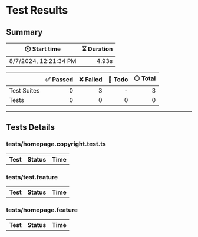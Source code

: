 # Test Results
  ## Summary
  
| :clock10: Start time | :hourglass: Duration |
| --- | ---: |
|8/7/2024, 12:21:34 PM|4.93s|

| | :white_check_mark: Passed | :x: Failed | :construction: Todo | :white_circle: Total |
| --- | ---: | ---: | ---:| ---: |
|Test Suites|0|3|-|3|
|Tests|0|0|0|0|



  ---
  ## Tests Details
  ### tests/homepage.copyright.test.ts
<table>
<tr><th>Test</th><th>Status</th><th>Time</th></tr>
</table>

### tests/test.feature
<table>
<tr><th>Test</th><th>Status</th><th>Time</th></tr>
</table>

### tests/homepage.feature
<table>
<tr><th>Test</th><th>Status</th><th>Time</th></tr>
</table>


